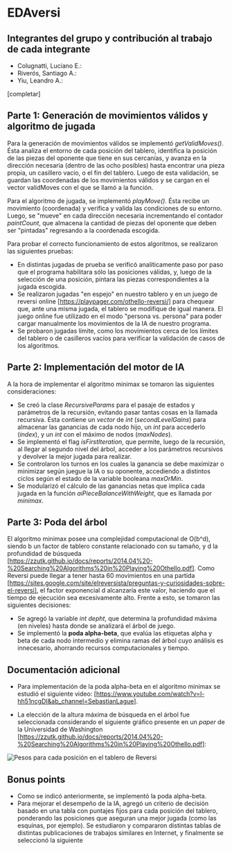 # EDAversi

## Integrantes del grupo y contribución al trabajo de cada integrante

* Colugnatti, Luciano E.: 
* Riverós, Santiago A.:
* Yiu, Leandro A.:

[completar]

## Parte 1: Generación de movimientos válidos y algoritmo de jugada

Para la generación de movimientos válidos se implementó *getValidMoves()*. Ésta analiza el entorno de cada 
posición del tablero, identifica la posición de las piezas del oponente que tiene en sus cercanías, y avanza 
en la dirección necesaria (dentro de las ocho posibles) hasta encontrar una pieza propia, un casillero vacío, 
o el fin del tablero. Luego de esta validación, se guardan las coordenadas de los movimientos válidos y se cargan 
en el vector validMoves con el que se llamó a la función.

Para el algoritmo de jugada, se implementó *playMove()*. Ésta recibe un movimiento (coordenada) y verifica y valida 
las condiciones de su entorno. Luego, se "mueve" en cada dirección necesaria incrementando el contador *paintCount*, 
que almacena la cantidad de piezas del oponente que deben ser "pintadas" regresando a la coordenada escogida.

Para probar el correcto funcionamiento de estos algoritmos, se realizaron las siguientes pruebas:
* En distintas jugadas de prueba se verificó analíticamente paso por paso que el programa habilitara sólo las posiciones 
válidas, y, luego de la selección de una posición, pintara las piezas correspondientes a la jugada escogida.
* Se realizaron jugadas "en espejo" en nuestro tablero y en un juego de reversi online [https://playpager.com/othello-reversi/]
para chequear que, ante una misma jugada, el tablero se modifique de igual manera. El juego online fue utilizado en el modo 
"persona vs. persona" para poder cargar manualmente los movimientos de la IA de nuestro programa.
* Se probaron jugadas límite, como los movimientos cerca de los límites del tablero o de casilleros vacíos para verificar 
la validación de casos de los algoritmos.


## Parte 2: Implementación del motor de IA

A la hora de implementar el algoritmo minimax se tomaron las siguientes consideraciones:
* Se creó la clase *RecursiveParams* para el pasaje de estados y parámetros de la recursión, evitando pasar tantas cosas 
en la llamada recursiva. Ésta contiene un *vector* de *int* (*secondLevelGains*) para almacenar las ganancias de cada nodo 
hijo, un *int*  para accederlo (*index*), y un *int* con el máximo de nodos (*maxNodes*).
* Se implementó el flag *isFirstIteration*, que permite, luego de la recursión, al llegar al segundo nivel del árbol, acceder 
a los parámetros recursivos y devolver la mejor jugada para realizar.
* Se controlaron los turnos en los cuales la ganancia se debe maximizar o minimizar según juegue la IA o su oponente, 
accediendo a distintos ciclos según el estado de la variable booleana *maxOrMin*.
* Se modularizó el cálculo de las ganancias netas que implica cada jugada en la función *aiPieceBalanceWithWeight*, que es 
llamada por *minimax*.


## Parte 3: Poda del árbol

El algoritmo minimax posee una complejidad computacional de O(b^d), siendo b un factor de tablero constante relacionado con 
su tamaño, y d la profundidad de búsqueda [https://zzutk.github.io/docs/reports/2014.04%20-%20Searching%20Algorithms%20in%20Playing%20Othello.pdf].
Como Reversi puede llegar a tener hasta 60 movimientos en una partida [https://sites.google.com/site/elreversista/preguntas-y-curiosidades-sobre-el-reversi], 
el factor exponencial d alcanzaría este valor, haciendo que el tiempo de ejecución sea excesivamente alto.
Frente a esto, se tomaron las siguientes decisiones:
* Se agregó la variable *int* *depht*, que determina la profundidad máxima (en niveles) hasta donde se analizará el árbol de juego.
* Se implementó la **poda alpha-beta**, que evalúa las etiquetas alpha y beta de cada nodo intermedio y elimina ramas del árbol cuyo análisis es innecesario, ahorrando recursos computacionales y tiempo.


## Documentación adicional

* Para implementación de la poda alpha-beta en el algoritmo minimax se estudió el siguiente video: 
[https://www.youtube.com/watch?v=l-hh51ncgDI&ab_channel=SebastianLague].

* La elección de la altura máxima de búsqueda en el árbol fue seleccionada considerando el siguiente gráfico presente en un 
*paper* de la Universidad de Washington [https://zzutk.github.io/docs/reports/2014.04%20-%20Searching%20Algorithms%20in%20Playing%20Othello.pdf]:

![Pesos para cada posición en el tablero de Reversi](/TP3-EDAVersi-G1/Images/Weights_table.png)


## Bonus points

* Como se indicó anteriormente, se implementó la poda alpha-beta.
* Para mejorar el desempeño de la IA, agregó un criterio de decisión basado en una tabla con puntajes fijos para cada posición del tablero, ponderando las posiciones que aseguran una mejor jugada (como las esquinas, por ejemplo). Se estudiaron y compararon distintas tablas de distintas publicaciones de trabajos similares en Internet, y finalmente se seleccionó la siguiente